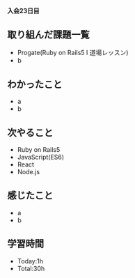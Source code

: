 #### 入会23日目
## 取り組んだ課題一覧
- Progate(Ruby on Rails5 I 道場レッスン)
- b
## わかったこと
- a
- b
## 次やること
- Ruby on Rails5
- JavaScript(ES6)
- React
- Node.js
## 感じたこと
- a
- b
## 学習時間
- Today:1h
- Total:30h
